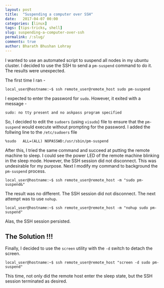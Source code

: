```yaml
---
layout: post
title:  "Suspending a computer over SSH"
date:   2017-04-07 00:00
categories: [linux]
tags: [tips-tricks, shell]
slug: suspending-a-computer-over-ssh
permalink: /:slug/
comments: true
author: Bharath Bhushan Lohray
---
```

I wanted to use an automated script to suspend all nodes in my ubuntu cluster. I decided to use the SSH to send a `pm-suspend` command to do it. The results were unexpected.

The first time I ran -

```
local_user@hostname:~$ ssh remote_user@remote_host sudo pm-suspend
```

I expected to enter the password for `sudo`. However, it exited with a message -

```
sudo: no tty present and no askpass program specified
```

So, I decided to edit the `sudoers` (using `visudo`) file to ensure that the `pm-suspend` would execute without prompting for the password. I added the follwing line to the `/etc/sudoers` file

```
%sudo   ALL=(ALL) NOPASSWD:/usr/sbin/pm-suspend
```

After this, I tried the same command and succeed at putting the remote machine to sleep. I could see the power LED of the remote machine blinking in the sleep mode. However, the SSH session did not disconnect. This was undesirable for my purpose. Next I modify my command to background the `pm-suspend` process.

```
local_user@hostname:~$ ssh remote_user@remote_host -m "sudo pm-suspend&"
```

The result was no different. The SSH session did not disconnect. The next attempt was to use `nohup`.

```
local_user@hostname:~$ ssh remote_user@remote_host -m "nohup sudo pm-suspend"
```

Alas, the SSH session persisted.

## The Solution !!!
Finally, I decided to use the `screen` utility with the `-d` switch to detach the screen. 

```
local_user@hostname:~$ ssh remote_user@remote_host "screen -d sudo pm-suspend"
```

This time, not only did the remote host enter the sleep state, but the SSH session terminated as desired.
